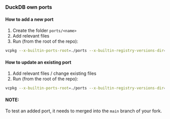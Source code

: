 ### DuckDB own ports

#### How to add a new port

1. Create the folder `ports/<name>`
2. Add relevant files
3. Run (from the root of the repo):
```bash
vcpkg --x-builtin-ports-root=./ports --x-builtin-registry-versions-dir=./versions x-add-version <name> --verbose
```

#### How to update an existing port

1. Add relevant files / change existing files
2. Run (from the root of the repo):
```bash
vcpkg --x-builtin-ports-root=./ports --x-builtin-registry-versions-dir=./versions x-add-version <name> --verbose --overwrite-version
```

#### NOTE:
To test an added port, it needs to merged into the `main` branch of your fork.
